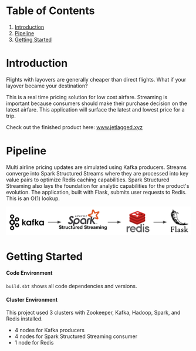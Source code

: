 # Table of Contents
1. [Introduction](README.md#introduction)
2. [Pipeline](README.md#pipeline)
3. [Getting Started](README.md#gettingstarted)

# Introduction

Flights with layovers are generally cheaper than direct flights. What if your layover became your destination?

This is a real time pricing solution for low cost airfare. Streaming is important because consumers should make their purchase decision on the latest airfare. This application will surface the latest and lowest price for a trip.

Check out the finished product here: www.jetlagged.xyz

# Pipeline

Multi airline pricing updates are simulated using Kafka producers. Streams converge into Spark Structured Streams where they are processed into key value pairs to optimize Redis caching capabilities. Spark Structured Streaming also lays the foundation for analytic capabilities for the product's evolution. The application, built with Flask, submits user requests to Redis. This is an O(1) lookup. 

![pipeline](images/pipeline.png)

# Getting Started

#### Code Environment
`build.sbt` shows all code dependencies and versions.

#### Cluster Environment
This project used 3 clusters with Zookeeper, Kafka, Hadoop, Spark, and Redis installed.
* 4 nodes for Kafka producers 
* 4 nodes for Spark Structured Streaming consumer
* 1 node for Redis



